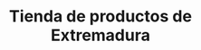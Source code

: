 ---
title: "Tienda de productos de Extremadura"
url: /san-sebastian-de-los-reyes/tienda-de-productos-de-extremadura/
shop: comodidad
---